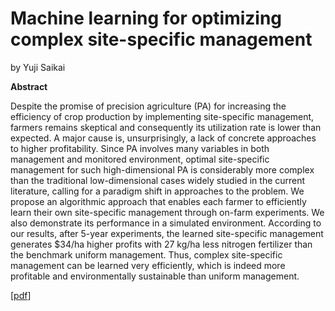 # Machine learning for optimizing complex site-specific management
by Yuji Saikai

**Abstract**

Despite the promise of precision agriculture (PA) for increasing the efficiency of crop production by implementing site-specific management, farmers remains skeptical and consequently its utilization rate is lower than expected. A major cause is, unsurprisingly, a lack of concrete approaches to higher profitability. Since PA involves many variables in both management and monitored environment, optimal site-specific management for such high-dimensional PA is considerably more complex than the traditional low-dimensional cases widely studied in the current literature, calling for a paradigm shift in approaches to the problem. We propose an algorithmic approach that enables each farmer to efficiently learn their own site-specific management through on-farm experiments. We also demonstrate its performance in a simulated environment. According to our results, after 5-year experiments, the learned site-specific management generates $34/ha higher profits with 27 kg/ha less nitrogen fertilizer than the benchmark uniform management. Thus, complex site-specific management can be learned very efficiently, which is indeed more profitable and environmentally sustainable than uniform management.

[[pdf](bopa.pdf)]
